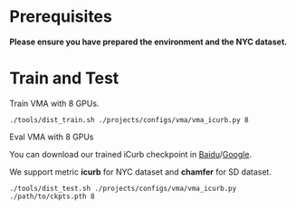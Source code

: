 # Prerequisites

**Please ensure you have prepared the environment and the NYC dataset.**

# Train and Test

Train VMA with 8 GPUs.
```
./tools/dist_train.sh ./projects/configs/vma/vma_icurb.py 8
```

Eval VMA with 8 GPUs

You can download our trained iCurb checkpoint in [Baidu](https://pan.baidu.com/s/1up5Atj7TsTt8i6jTqG4VcA?pwd=6hs1)/[Google](https://drive.google.com/file/d/1lCr7f4nFMbUKC4AD2vnfnvqjffrQ9qxZ/view?usp=drive_link).

We support metric **icurb** for NYC dataset and **chamfer** for SD dataset.
```
./tools/dist_test.sh ./projects/configs/vma/vma_icurb.py ./path/to/ckpts.pth 8
```
